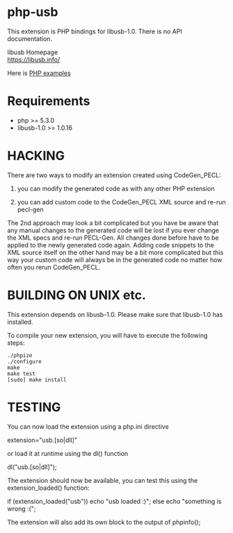 php-usb
===========
This extension is PHP bindings for libusb-1.0. There is no API documentation.  

libusb Homepage  
https://libusb.info/

Here is [PHP examples](examples)


Requirements
============
- php >= 5.3.0
- libusb-1.0 >= 1.0.16


HACKING
=======

There are two ways to modify an extension created using CodeGen_PECL:

1) you can modify the generated code as with any other PHP extension
  
2) you can add custom code to the CodeGen_PECL XML source and re-run pecl-gen

The 2nd approach may look a bit complicated but you have be aware that any
manual changes to the generated code will be lost if you ever change the
XML specs and re-run PECL-Gen. All changes done before have to be applied
to the newly generated code again.
Adding code snippets to the XML source itself on the other hand may be a 
bit more complicated but this way your custom code will always be in the
generated code no matter how often you rerun CodeGen_PECL.


BUILDING ON UNIX etc.
=====================

This extension depends on libusb-1.0.
Please make sure that libusb-1.0 has installed.

To compile your new extension, you will have to execute the following steps:

    ./phpize
    ./configure
    make
    make test
    [sudo] make install


TESTING
=======

You can now load the extension using a php.ini directive

  extension="usb.[so|dll]"

or load it at runtime using the dl() function

  dl("usb.[so|dll]");

The extension should now be available, you can test this
using the extension_loaded() function:

  if (extension_loaded("usb"))
    echo "usb loaded :)";
  else
    echo "something is wrong :(";

The extension will also add its own block to the output
of phpinfo();

